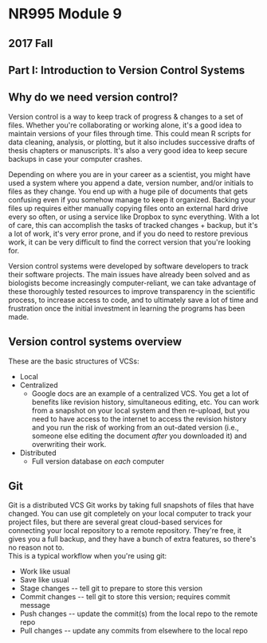 # NR995 Module 9
## 2017 Fall
## Part I: Introduction to Version Control Systems

## Why do we need version control?
Version control is a way to keep track of progress & changes to a set of files. Whether you're collaborating or working alone, it's a good idea to maintain versions of your files through time. This could mean R scripts for data cleaning, analysis, or plotting, but it also includes successive drafts of thesis chapters or manuscripts. It's also a very good idea to keep secure backups in case your computer crashes.

Depending on where you are in your career as a scientist, you might have used a system where you append a date, version number, and/or initials to files as they change. You end up with a huge pile of documents that gets confusing even if you somehow manage to keep it organized. Backing your files up requires either manually copying files onto an external hard drive every so often, or using a service like Dropbox to sync everything. With a lot of care, this can accomplish the tasks of tracked changes + backup, but it's a lot of work, it's very error prone, and if you do need to restore previous work, it can be very difficult to find the correct version that you're looking for. 

Version control systems were developed by software developers to track their software projects. The main issues have already been solved and as biologists become increasingly computer-reliant, we can take advantage of these thoroughly tested resources to improve transparency in the scientific process, to increase access to code, and to ultimately save a lot of time and frustration once the initial investment in learning the programs has been made.


## Version control systems overview
These are the basic structures of VCSs: 
- Local
- Centralized
  - Google docs are an example of a centralized VCS. You get a lot of benefits like revision history, simultaneous editing, etc. You can work from a snapshot on your local system and then re-upload, but you need to have access to the internet to access the revision history and you run the risk of working from an out-dated version (i.e., someone else editing the document *after* you downloaded it) and overwriting their work.
- Distributed
  - Full version database on *each* computer


## Git
Git is a distributed VCS
Git works by taking full snapshots of files that have changed. You can use git completely on your local computer to track your project files, but there are several great cloud-based services for connecting your local repository to a remote repository. They're free, it gives you a full backup, and they have a bunch of extra features, so there's no reason not to.  
This is a typical workflow when you're using git:  
- Work like usual
- Save like usual
- Stage changes -- tell git to prepare to store this version
- Commit changes -- tell git to store this version; requires commit message
- Push changes -- update the commit(s) from the local repo to the remote repo
- Pull changes -- update any commits from elsewhere to the local repo


